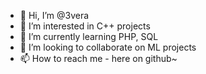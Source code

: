 - 👋 Hi, I’m @3vera
- 👀 I’m interested in C++ projects
- 🌱 I’m currently learning PHP, SQL
- 💞️ I’m looking to collaborate on ML projects
- 📫 How to reach me - here on github~

<!---
3vera/3vera is a ✨ special ✨ repository because its `README.md` (this file) appears on your GitHub profile.
You can click the Preview link to take a look at your changes.
--->
